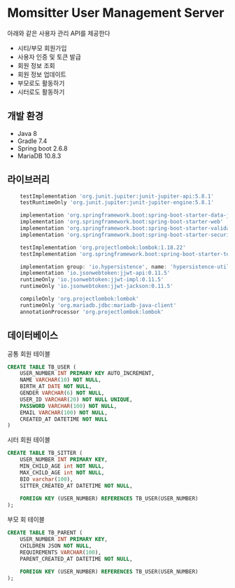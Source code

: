 # Momsitter User Management Server

아래와 같은 사용자 관리 API를 제공한다

- 시티/부모 회원가입
- 사용자 인증 및 토큰 발급
- 회원 정보 조회
- 회원 정보 업데이트
- 부모로도 활동하기
- 시터로도 활동하기

## 개발 환경

* Java 8
* Gradle 7.4
* Spring boot 2.6.8
* MariaDB 10.8.3

## 라이브러리

```gradle
    testImplementation 'org.junit.jupiter:junit-jupiter-api:5.8.1'
    testRuntimeOnly 'org.junit.jupiter:junit-jupiter-engine:5.8.1'

    implementation 'org.springframework.boot:spring-boot-starter-data-jpa'
    implementation 'org.springframework.boot:spring-boot-starter-web'
    implementation 'org.springframework.boot:spring-boot-starter-validation'
    implementation 'org.springframework.boot:spring-boot-starter-security'

    testImplementation 'org.projectlombok:lombok:1.18.22'
    testImplementation 'org.springframework.boot:spring-boot-starter-test'

    implementation group: 'io.hypersistence', name: 'hypersistence-utils-hibernate-55', version: '3.4.1'
    implementation 'io.jsonwebtoken:jjwt-api:0.11.5'
    runtimeOnly 'io.jsonwebtoken:jjwt-impl:0.11.5'
    runtimeOnly 'io.jsonwebtoken:jjwt-jackson:0.11.5'

    compileOnly 'org.projectlombok:lombok'
    runtimeOnly 'org.mariadb.jdbc:mariadb-java-client'
    annotationProcessor 'org.projectlombok:lombok'
```

## 데이터베이스

공통 회원 테이블

```sql
CREATE TABLE TB_USER (
	USER_NUMBER INT PRIMARY KEY AUTO_INCREMENT,
	NAME VARCHAR(10) NOT NULL,
	BIRTH_AT DATE NOT NULL,
	GENDER VARCHAR(6) NOT NULL,
	USER_ID VARCHAR(20) NOT NULL UNIQUE,
	PASSWORD VARCHAR(100) NOT NULL,
	EMAIL VARCHAR(100) NOT NULL,
	CREATED_AT DATETIME NOT NULL
)
```

시터 회원 테이블

```sql
CREATE TABLE TB_SITTER (
	USER_NUMBER INT PRIMARY KEY, 
	MIN_CHILD_AGE int NOT NULL,
	MAX_CHILD_AGE int NOT NULL,
	BIO varchar(100),
	SITTER_CREATED_AT DATETIME NOT NULL,
	
	FOREIGN KEY (USER_NUMBER) REFERENCES TB_USER(USER_NUMBER)
);
```

부모 회 테이블

```sql
CREATE TABLE TB_PARENT (
	USER_NUMBER INT PRIMARY KEY,
	CHILDREN JSON NOT NULL,
	REQUIREMENTS VARCHAR(100),
	PARENT_CREATED_AT DATETIME NOT NULL,
	
	FOREIGN KEY (USER_NUMBER) REFERENCES TB_USER(USER_NUMBER)
);
```


